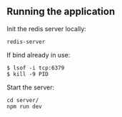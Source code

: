 ## Running the application

Init the redis server locally:

```
redis-server
```

If bind already in use:

```
$ lsof -i tcp:6379
$ kill -9 PID
```

Start the server:

```
cd server/
npm run dev
```
